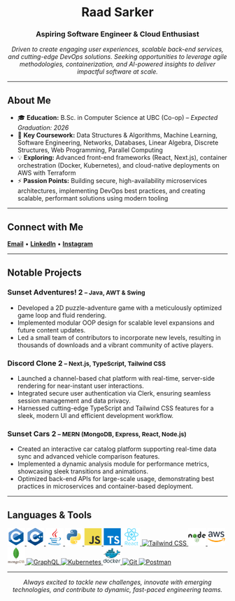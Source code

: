 <h1 align="center">Raad Sarker</h1>
<h3 align="center">Aspiring Software Engineer & Cloud Enthusiast</h3>

<p align="center">
  <em>
    Driven to create engaging user experiences, scalable back-end services, and cutting-edge DevOps solutions. 
    Seeking opportunities to leverage agile methodologies, containerization, and AI-powered insights to deliver impactful software at scale.
  </em>
</p>

---

<h2 align="left">About Me</h2>
<ul>
  <li>🎓 <strong>Education:</strong> B.Sc. in Computer Science at UBC (Co-op) – <em>Expected Graduation: 2026</em></li>
  <li>🏫 <strong>Key Coursework:</strong> Data Structures & Algorithms, Machine Learning, Software Engineering, Networks, Databases, Linear Algebra, Discrete Structures, Web Programming, Parallel Computing</li>
  <li>💡 <strong>Exploring:</strong> Advanced front-end frameworks (React, Next.js), container orchestration (Docker, Kubernetes), and cloud-native deployments on AWS with Terraform</li>
  <li>⚡ <strong>Passion Points:</strong> Building secure, high-availability microservices architectures, implementing DevOps best practices, and creating scalable, performant solutions using modern tooling</li>
</ul>

---

<h2 align="left">Connect with Me</h2>
<p align="left">
  <a href="mailto:raad.sask@gmail.com"><strong>Email</strong></a> •
  <a href="https://www.linkedin.com/in/raad-sarker-37935a286/"><strong>LinkedIn</strong></a> •
  <a href="https://www.instagram.com/raadsarker_/"><strong>Instagram</strong></a>
</p>

---

<h2 align="left">Notable Projects</h2>

<h3>Sunset Adventures! 2 <small>– Java, AWT & Swing</small></h3>
<ul>
  <li>Developed a 2D puzzle-adventure game with a meticulously optimized game loop and fluid rendering.</li>
  <li>Implemented modular OOP design for scalable level expansions and future content updates.</li>
  <li>Led a small team of contributors to incorporate new levels, resulting in thousands of downloads and a vibrant community of active players.</li>
</ul>

<h3>Discord Clone 2 <small>– Next.js, TypeScript, Tailwind CSS</small></h3>
<ul>
  <li>Launched a channel-based chat platform with real-time, server-side rendering for near-instant user interactions.</li>
  <li>Integrated secure user authentication via Clerk, ensuring seamless session management and data privacy.</li>
  <li>Harnessed cutting-edge TypeScript and Tailwind CSS features for a sleek, modern UI and efficient development workflow.</li>
</ul>

<h3>Sunset Cars 2 <small>– MERN (MongoDB, Express, React, Node.js)</small></h3>
<ul>
  <li>Created an interactive car catalog platform supporting real-time data sync and advanced vehicle comparison features.</li>
  <li>Implemented a dynamic analysis module for performance metrics, showcasing sleek transitions and animations.</li>
  <li>Optimized back-end APIs for large-scale usage, demonstrating best practices in microservices and container-based deployment.</li>
</ul>

---

<h2 align="left">Languages & Tools</h2>
<p align="left">
  <!-- Languages -->
  <a href="https://www.cprogramming.com/" target="_blank" rel="noreferrer">
    <img src="https://raw.githubusercontent.com/devicons/devicon/master/icons/c/c-original.svg" alt="C" width="40" height="40"/>
  </a>
  <a href="https://www.cplusplus.com/" target="_blank" rel="noreferrer">
    <img src="https://raw.githubusercontent.com/devicons/devicon/master/icons/cplusplus/cplusplus-original.svg" alt="C++" width="40" height="40"/>
  </a>
  <a href="https://www.java.com" target="_blank" rel="noreferrer">
    <img src="https://raw.githubusercontent.com/devicons/devicon/master/icons/java/java-original.svg" alt="Java" width="40" height="40"/>
  </a>
  <a href="https://www.python.org" target="_blank" rel="noreferrer">
    <img src="https://raw.githubusercontent.com/devicons/devicon/master/icons/python/python-original.svg" alt="Python" width="40" height="40"/>
  </a>
  <a href="https://developer.mozilla.org/en-US/docs/Web/JavaScript" target="_blank" rel="noreferrer">
    <img src="https://raw.githubusercontent.com/devicons/devicon/master/icons/javascript/javascript-original.svg" alt="JavaScript" width="40" height="40"/>
  </a>
  <a href="https://www.typescriptlang.org/" target="_blank" rel="noreferrer">
    <img src="https://raw.githubusercontent.com/devicons/devicon/master/icons/typescript/typescript-original.svg" alt="TypeScript" width="40" height="40"/>
  </a>

  <!-- Front-end -->
  <a href="https://reactjs.org/" target="_blank" rel="noreferrer">
    <img src="https://raw.githubusercontent.com/devicons/devicon/master/icons/react/react-original-wordmark.svg" alt="React" width="40" height="40"/>
  </a>
  <a href="https://tailwindcss.com/" target="_blank" rel="noreferrer">
    <img src="https://www.vectorlogo.zone/logos/tailwindcss/tailwindcss-icon.svg" alt="Tailwind CSS" width="40" height="40"/>
  </a>
  <a href="https://nodejs.org" target="_blank" rel="noreferrer">
    <img src="https://raw.githubusercontent.com/devicons/devicon/master/icons/nodejs/nodejs-original-wordmark.svg" alt="Node.js" width="40" height="40"/>
  </a>

  <!-- Back-end & Cloud -->
  <a href="https://aws.amazon.com" target="_blank" rel="noreferrer">
    <img src="https://raw.githubusercontent.com/devicons/devicon/master/icons/amazonwebservices/amazonwebservices-original-wordmark.svg" alt="AWS" width="40" height="40"/>
  </a>
  <a href="https://www.mongodb.com/" target="_blank" rel="noreferrer">
    <img src="https://raw.githubusercontent.com/devicons/devicon/master/icons/mongodb/mongodb-original-wordmark.svg" alt="MongoDB" width="40" height="40"/>
  </a>
  <a href="https://graphql.org" target="_blank" rel="noreferrer">
    <img src="https://www.vectorlogo.zone/logos/graphql/graphql-icon.svg" alt="GraphQL" width="40" height="40"/>
  </a>
  <a href="https://kubernetes.io" target="_blank" rel="noreferrer">
    <img src="https://www.vectorlogo.zone/logos/kubernetes/kubernetes-icon.svg" alt="Kubernetes" width="40" height="40"/>
  </a>
  <a href="https://www.docker.com/" target="_blank" rel="noreferrer">
    <img src="https://raw.githubusercontent.com/devicons/devicon/master/icons/docker/docker-original-wordmark.svg" alt="Docker" width="40" height="40"/>
  </a>

  <!-- Other Tools -->
  <a href="https://git-scm.com/" target="_blank" rel="noreferrer">
    <img src="https://www.vectorlogo.zone/logos/git-scm/git-scm-icon.svg" alt="Git" width="40" height="40"/>
  </a>
  <a href="https://postman.com" target="_blank" rel="noreferrer">
    <img src="https://www.vectorlogo.zone/logos/getpostman/getpostman-icon.svg" alt="Postman" width="40" height="40"/>
  </a>
</p>

---

<p align="center">
  <em>
    Always excited to tackle new challenges, innovate with emerging technologies, 
    and contribute to dynamic, fast-paced engineering teams.
  </em>
</p>
